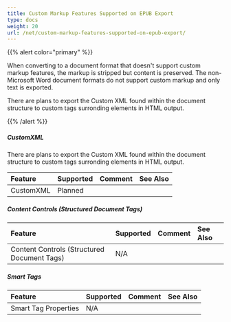 ```yaml
---
title: Custom Markup Features Supported on EPUB Export
type: docs
weight: 20
url: /net/custom-markup-features-supported-on-epub-export/
---
```


{{% alert color="primary" %}} 

When converting to a document format that doesn't support custom markup features, the markup is stripped but content is preserved. The non-Microsoft Word document formats do not support custom markup and only text is exported.

There are plans to export the Custom XML found within the document structure to custom tags surronding elements in HTML output.

{{% /alert %}} 
##### **CustomXML**
There are plans to export the Custom XML found within the document structure to custom tags surronding elements in HTML output.

|**Feature**|**Supported**|**Comment**|**See Also**|
| :- | :- | :- | :- |
|CustomXML |Planned | | |
##### **Content Controls (Structured Document Tags)**

|**Feature**|**Supported**|**Comment**|**See Also**|
| :- | :- | :- | :- |
|Content Controls (Structured Document Tags) |N/A | | |
##### **Smart Tags**

|**Feature**|**Supported**|**Comment**|**See Also**|
| :- | :- | :- | :- |
|Smart Tag Properties |N/A | | |

